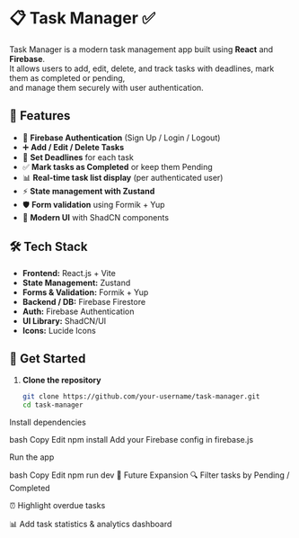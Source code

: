 # 📋 Task Manager ✅  

Task Manager is a modern task management app built using **React** and **Firebase**.  
It allows users to add, edit, delete, and track tasks with deadlines, mark them as completed or pending,  
and manage them securely with user authentication.  

## 🚀 Features  
- 🔐 **Firebase Authentication** (Sign Up / Login / Logout)  
- ➕ **Add / Edit / Delete Tasks**  
- 📅 **Set Deadlines** for each task  
- ✅ **Mark tasks as Completed** or keep them Pending  
- 📊 **Real-time task list display** (per authenticated user)  
- ⚡ **State management with Zustand**  
- 🛡 **Form validation** using Formik + Yup  
- 🎨 **Modern UI** with ShadCN components  

## 🛠️ Tech Stack  
- **Frontend:** React.js + Vite  
- **State Management:** Zustand  
- **Forms & Validation:** Formik + Yup  
- **Backend / DB:** Firebase Firestore  
- **Auth:** Firebase Authentication  
- **UI Library:** ShadCN/UI  
- **Icons:** Lucide Icons  

## 📂 Get Started  
1. **Clone the repository**  
   ```bash
   git clone https://github.com/your-username/task-manager.git
   cd task-manager
Install dependencies

bash
Copy
Edit
npm install
Add your Firebase config in firebase.js

Run the app

bash
Copy
Edit
npm run dev
🔮 Future Expansion
🔍 Filter tasks by Pending / Completed

⏰ Highlight overdue tasks



📊 Add task statistics & analytics dashboard
